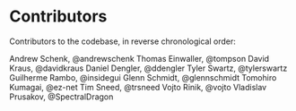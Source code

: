 Contributors
============

Contributors to the codebase, in reverse chronological order:

Andrew Schenk, @andrewschenk
Thomas Einwaller, @tompson
David Kraus, @davidkraus
Daniel Dengler, @ddengler
Tyler Swartz, @tylerswartz
Guilherme Rambo, @insidegui
Glenn Schmidt, @glennschmidt
Tomohiro Kumagai, @ez-net
Tim Sneed, @trsneed
Vojto Rinik, @vojto
Vladislav Prusakov, @SpectralDragon

